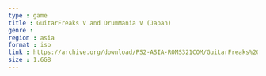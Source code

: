 ```yaml
---
type : game
title : GuitarFreaks V and DrumMania V (Japan)
genre : 
region : asia
format : iso
link : https://archive.org/download/PS2-ASIA-ROMS321COM/GuitarFreaks%20V%20%26%20DrumMania%20V%20%28Japan%29.7z
size : 1.6GB
---
```


